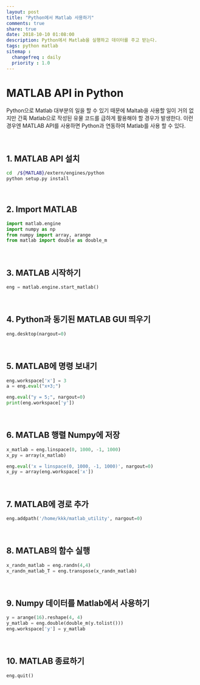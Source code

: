 ```yaml
---
layout: post
title: "Python에서 Matlab 사용하기"
comments: true
share: true
date: 2018-10-10 01:08:00
description: Python에서 Matlab을 실행하고 데이터를 주고 받는다.
tags: python matlab
sitemap :
  changefreq : daily
  priority : 1.0
---
```


# MATLAB API in Python
  
Python으로 Matlab 대부분의 일을 할 수 있기 때문에 Maltab을 사용할 일이 거의 없지만 간혹 Matlab으로 작성된 유물 코드를 급하게 활용해야 할 경우가 발생한다. 
이런 경우엔 MATLAB API를 사용하면 Python과 연동하여 Matlab를 사용 할 수 있다.

<br>

## 1. MATLAB API 설치
```bash
cd  /${MATLAB}/extern/engines/python
python setup.py install
```

<br>

## 2. Import MATLAB


```python
import matlab.engine
import numpy as np
from numpy import array, arange
from matlab import double as double_m
```

<br>

## 3. MATLAB 시작하기


```python
eng = matlab.engine.start_matlab()
```

<br>

## 4. Python과 동기된 MATLAB GUI 띄우기


```python
eng.desktop(nargout=0)
```

<br>

## 5. MATLAB에 명령 보내기


```python
eng.workspace['x'] = 3
a = eng.eval("x+3;")

eng.eval("y = 5;", nargout=0)
print(eng.workspace['y'])
```

<br>

## 6. MATLAB 행렬 Numpy에 저장


```python
x_matlab = eng.linspace(0, 1000, -1, 1000)
x_py = array(x_matlab)

eng.eval('x = linspace(0, 1000, -1, 1000)', nargout=0)
x_py = array(eng.workspace['x'])
```

<br>

## 7. MATLAB에 경로 추가


```python
eng.addpath('/home/kkk/matlab_utility', nargout=0)
```

<br>

## 8. MATLAB의 함수 실행


```python
x_randn_matlab = eng.randn(4,4)
x_randn_matlab_T = eng.transpose(x_randn_matlab)
```

<br>

## 9. Numpy 데이터를 Matlab에서 사용하기


```python
y = arange(16).reshape(4, 4)
y_matlab = eng.double(double_m(y.tolist()))
eng.workspace['y'] = y_matlab
```

<br>

## 10. MATLAB 종료하기


```python
eng.quit()
```